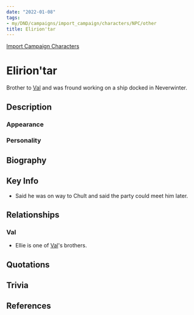 ```yaml
---
date: "2022-01-08"
tags:
- my/DND/campaigns/import_campaign/characters/NPC/other
title: Elirion'tar
---
```


[Import Campaign Characters](/dnd/characters/)

# Elirion'tar

Brother to [Val](/dnd/characters/val/) and was fround working on a ship docked in Neverwinter.

## Description

### Appearance

### Personality

## Biography

## Key Info

- Said he was on way to Chult and said the party could meet him later.

## Relationships

### Val

- Ellie is one of [Val](/dnd/characters/val/)'s brothers.

## Quotations

## Trivia

## References